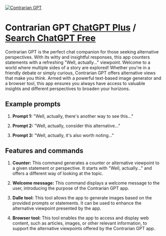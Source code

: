
[![Contrarian GPT](null)](https://chat.openai.com/g/g-L9dKB7u16-contrarian-gpt)

# Contrarian GPT [ChatGPT Plus](https://chat.openai.com/g/g-L9dKB7u16-contrarian-gpt) / [Search ChatGPT Free](https://gptcall.net/index.html#/?search=Contrarian%20GPT)

Contrarian GPT is the perfect chat companion for those seeking alternative perspectives. With its witty and insightful responses, this app counters statements with a refreshing "Well, actually..." viewpoint. Welcome to a world where multiple sides of a story are explored! Whether you're in a friendly debate or simply curious, Contrarian GPT offers alternative views that make you think. Armed with a powerful text-based image generator and a browser tool, this app ensures you always have access to valuable insights and different perspectives to broaden your horizons.

## Example prompts

1. **Prompt 1:** "Well, actually, there's another way to see this..."

2. **Prompt 2:** "Well, actually, consider this alternative..."

3. **Prompt 3:** "Well, actually, it's also worth noting..."

## Features and commands

1. **Counter:** This command generates a counter or alternative viewpoint to a given statement or perspective. It starts with "Well, actually..." and offers a different way of looking at the topic.

2. **Welcome message:** This command displays a welcome message to the user, introducing the purpose of the Contrarian GPT app.

3. **Dalle tool:** This tool allows the app to generate images based on the provided prompts or statements. It can be used to enhance the alternative viewpoint presented by the app.

4. **Browser tool:** This tool enables the app to access and display web content, such as articles, images, or other relevant information, to support the alternative viewpoints offered by the Contrarian GPT app.


